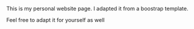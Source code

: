 This is my personal website page.
I adapted it from a boostrap template.

Feel free to adapt it for yourself as well
